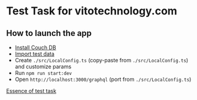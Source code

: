 # Test Task for vitotechnology.com

## How to launch the app

- [Install Couch DB](https://docs.couchdb.org/en/stable/install/unix.html)
- [Import test data](./seed/README.md)
- Create `./src/LocalConfig.ts` (copy-paste from `./src/LocalConfig.ts`) and customize params
- Run `npm run start:dev`
- Open `http://localhost:3000/graphql` (port from `./src/LocalConfig.ts`)

[Essence of test task](./TaskEssence.MD)
